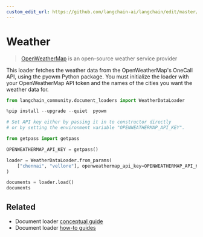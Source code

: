 ```yaml
---
custom_edit_url: https://github.com/langchain-ai/langchain/edit/master/docs/docs/integrations/document_loaders/weather.ipynb
---
```

# Weather

>[OpenWeatherMap](https://openweathermap.org/) is an open-source weather service provider

This loader fetches the weather data from the OpenWeatherMap's OneCall API, using the pyowm Python package. You must initialize the loader with your OpenWeatherMap API token and the names of the cities you want the weather data for.


```python
from langchain_community.document_loaders import WeatherDataLoader
```


```python
%pip install --upgrade --quiet  pyowm
```


```python
# Set API key either by passing it in to constructor directly
# or by setting the environment variable "OPENWEATHERMAP_API_KEY".

from getpass import getpass

OPENWEATHERMAP_API_KEY = getpass()
```


```python
loader = WeatherDataLoader.from_params(
    ["chennai", "vellore"], openweathermap_api_key=OPENWEATHERMAP_API_KEY
)
```


```python
documents = loader.load()
documents
```


## Related

- Document loader [conceptual guide](/docs/concepts/#document-loaders)
- Document loader [how-to guides](/docs/how_to/#document-loaders)

